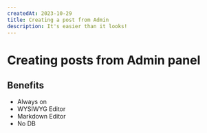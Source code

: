 ```yaml
---
createdAt: 2023-10-29
title: Creating a post from Admin
description: It's easier than it looks!
---
```

# Creating posts from Admin panel


## Benefits

- Always on
- WYSIWYG Editor
- Markdown Editor
- No DB 
